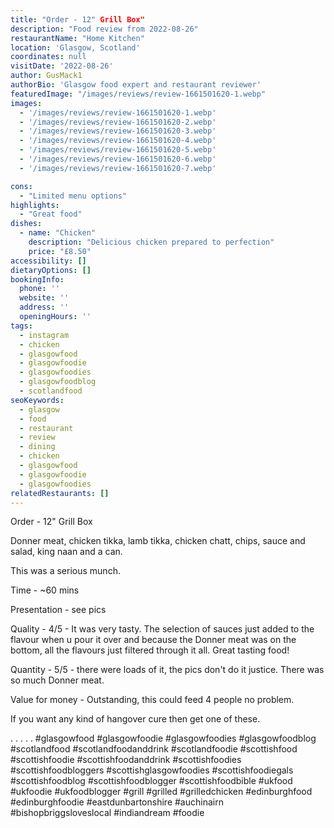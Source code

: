 ```yaml
---
title: "Order - 12" Grill Box"
description: "Food review from 2022-08-26"
restaurantName: "Home Kitchen"
location: 'Glasgow, Scotland'
coordinates: null
visitDate: '2022-08-26'
author: GusMack1
authorBio: 'Glasgow food expert and restaurant reviewer'
featuredImage: "/images/reviews/review-1661501620-1.webp"
images:
  - '/images/reviews/review-1661501620-1.webp'
  - '/images/reviews/review-1661501620-2.webp'
  - '/images/reviews/review-1661501620-3.webp'
  - '/images/reviews/review-1661501620-4.webp'
  - '/images/reviews/review-1661501620-5.webp'
  - '/images/reviews/review-1661501620-6.webp'
  - '/images/reviews/review-1661501620-7.webp'

cons:
  - "Limited menu options"
highlights:
  - "Great food"
dishes:
  - name: "Chicken"
    description: "Delicious chicken prepared to perfection"
    price: "£8.50"
accessibility: []
dietaryOptions: []
bookingInfo:
  phone: ''
  website: ''
  address: ''
  openingHours: ''
tags:
  - instagram
  - chicken
  - glasgowfood
  - glasgowfoodie
  - glasgowfoodies
  - glasgowfoodblog
  - scotlandfood
seoKeywords:
  - glasgow
  - food
  - restaurant
  - review
  - dining
  - chicken
  - glasgowfood
  - glasgowfoodie
  - glasgowfoodies
relatedRestaurants: []
---
```

Order - 12" Grill Box

Donner meat, chicken tikka, lamb tikka, chicken chatt, chips, sauce and salad, king naan and a can.

This was a serious munch.

Time - ~60 mins

Presentation - see pics

Quality - 4/5 - It was very tasty. The selection of sauces just added to the flavour when u pour it over and because the Donner meat was on the bottom, all the flavours just filtered through it all. Great tasting food!

Quantity - 5/5 - there were loads of it, the pics don't do it justice. There was so much Donner meat.

Value for money - Outstanding, this could feed 4 people no problem.

If you want any kind of hangover cure then get one of these.

.
.
.
.
.
#glasgowfood #glasgowfoodie #glasgowfoodies #glasgowfoodblog #scotlandfood #scotlandfoodanddrink #scotlandfoodie #scottishfood #scottishfoodie #scottishfoodanddrink #scottishfoodies #scottishfoodbloggers #scottishglasgowfoodies #scottishfoodiegals #scottishfoodblog #scottishfoodblogger #scottishfoodbible #ukfood #ukfoodie #ukfoodblogger #grill #grilled #grilledchicken #edinburghfood #edinburghfoodie #eastdunbartonshire #auchinairn  #bishopbriggsloveslocal #indiandream #foodie
